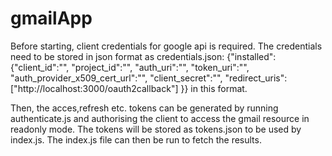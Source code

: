 # gmailApp

Before starting, client credentials for google api is required. The credentials need to be stored in json format as credentials.json:
{"installed":
    {"client_id":"",
        "project_id":"",
        "auth_uri":"",
        "token_uri":"",
        "auth_provider_x509_cert_url":"",
        "client_secret":"",
        "redirect_uris":["http://localhost:3000/oauth2callback"]
        }}
 in this format.
 
 Then, the acces,refresh etc. tokens can be generated by running authenticate.js and authorising the client to access the gmail resource in readonly mode. The tokens will be stored as tokens.json to be used by index.js.
 The index.js file can then be run to fetch the results.

